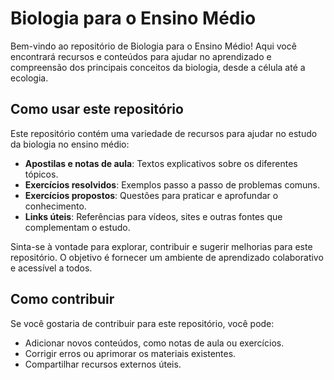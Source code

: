 # Biologia para o Ensino Médio

Bem-vindo ao repositório de Biologia para o Ensino Médio! Aqui você encontrará recursos e conteúdos para ajudar no aprendizado e compreensão dos principais conceitos da biologia, desde a célula até a ecologia.

## Como usar este repositório

Este repositório contém uma variedade de recursos para ajudar no estudo da biologia no ensino médio:

- **Apostilas e notas de aula**: Textos explicativos sobre os diferentes tópicos.
- **Exercícios resolvidos**: Exemplos passo a passo de problemas comuns.
- **Exercícios propostos**: Questões para praticar e aprofundar o conhecimento.
- **Links úteis**: Referências para vídeos, sites e outras fontes que complementam o estudo.

Sinta-se à vontade para explorar, contribuir e sugerir melhorias para este repositório. O objetivo é fornecer um ambiente de aprendizado colaborativo e acessível a todos.

## Como contribuir

Se você gostaria de contribuir para este repositório, você pode:

- Adicionar novos conteúdos, como notas de aula ou exercícios.
- Corrigir erros ou aprimorar os materiais existentes.
- Compartilhar recursos externos úteis.
